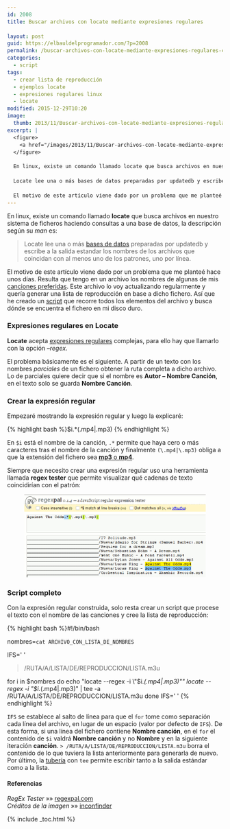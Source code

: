```yaml
---
id: 2008
title: Buscar archivos con locate mediante expresiones regulares

layout: post
guid: https://elbauldelprogramador.com/?p=2008
permalink: /buscar-archivos-con-locate-mediante-expresiones-regulares-complejas/
categories:
  - script
tags:
  - crear lista de reproducción
  - ejemplos locate
  - expresiones regulares linux
  - locate
modified: 2015-12-29T10:20
image:
  thumb: 2013/11/Buscar-archivos-con-locate-mediante-expresiones-regulares-complejas.png
excerpt: |
  <figure>
    <a href="/images/2013/11/Buscar-archivos-con-locate-mediante-expresiones-regulares-complejas.png"><img src="/images/2013/11/Buscar-archivos-con-locate-mediante-expresiones-regulares-complejas.png" title="Buscar archivos con locate mediante expresiones regulares" alt="Buscar archivos con locate mediante expresiones regulares" /></a>
  </figure>

  En linux, existe un comando llamado locate que busca archivos en nuestro sistema de ficheros haciendo consultas a una base de datos, la descripción según su man es:

  Locate lee una o más bases de datos preparadas por updatedb y escribe a la salida estandar los nombres de los archivos que coincidan con al menos uno de los patrones, uno por línea.

  El motivo de este artículo viene dado por un problema que me planteé hace unos días. Resulta que tengo en un archivo los nombres de algunas de mis canciones preferidas. Este archivo lo voy actualizando regularmente y quería generar una lista de reproducción en base a dicho fichero. Así que he creado un script que recorre todos los elementos del archivo y busca dónde se encuentra el fichero en mi disco duro.
---
```

En linux, existe un comando llamado **locate** que busca archivos en nuestro sistema de ficheros haciendo consultas a una base de datos, la descripción según su *man* es:

> Locate lee una o más [bases de datos][1] preparadas por updatedb y escribe a la salida estandar los nombres de los archivos que coincidan con al menos uno de los patrones, uno por línea.

El motivo de este artículo viene dado por un problema que me planteé hace unos días. Resulta que tengo en un archivo los nombres de algunas de mis <a href="http://www.youtube.com/playlist?list=PLINUjqv9_oyrI4SXWqf-sBhoUnxHe2bRh" title="Lista de reproducción EPIC3" target="_blank">canciones preferidas</a>. Este archivo lo voy actualizando regularmente y quería generar una lista de reproducción en base a dicho fichero. Así que he creado un [script][2] que recorre todos los elementos del archivo y busca dónde se encuentra el fichero en mi disco duro.

<!--ad-->

### Expresiones regulares en Locate

**Locate** acepta [expresiones regulares][3] complejas, para ello hay que llamarlo con la opción *&#8211;regex*.

El problema básicamente es el siguiente. A partir de un texto con los nombres *parciales* de un fichero obtener la ruta completa a dicho archivo. Lo de parciales quiere decir que si el nombre es **Autor &#8211; Nombre Canción**, en el texto solo se guarda **Nombre Canción**.

### Crear la expresión regular

Empezaré mostrando la expresión regular y luego la explicaré:

{% highlight bash %}$i.*(\.mp4|\.mp3)
{% endhighlight %}

En `$i` está el nombre de la canción, `.*` permite que haya cero o más caracteres tras el nombre de la canción y finalmente `(\.mp4|\.mp3)` obliga a que la extensión del fichero sea [**mp3** o **mp4**][4].

Siempre que necesito crear una expresión regular uso una herramienta llamada **regex tester** que permite visualizar qué cadenas de texto coincidirían con el patrón:

<figure>
  <a href="/images/2013/11/Buscar-archivos-con-locate-mediante-expresiones-regulares-complejas.png"><img src="/images/2013/11/Buscar-archivos-con-locate-mediante-expresiones-regulares-complejas.png" title="{{ page.title }}" alt="{{ page.title }}" /></a>
</figure>

### Script completo

Con la expresión regular construida, solo resta crear un script que procese el texto con el nombre de las canciones y cree la lista de reproducción:

{% highlight bash %}#!/bin/bash

nombres=`cat ARCHIVO_CON_LISTA_DE_NOMBRES`

IFS='
'

> /RUTA/A/LISTA/DE/REPRODUCCION/LISTA.m3u

for i in $nombres
do
    echo "locate --regex -i \"$i.*(\.mp4|\.mp3)\""
    locate --regex -i "$i.*(\.mp4|\.mp3)" | tee -a /RUTA/A/LISTA/DE/REPRODUCCION/LISTA.m3u
done
IFS=' '
{% endhighlight %}

`IFS` se establece al salto de línea para que el `for` tome como separación cada línea del archivo, en lugar de un espacio (valor por defecto de `IFS`). De esta forma, si una línea del fichero contiene **Nombre canción**, en el `for` el contenido de `$i` valdrá **Nombre canción** y no **Nombre** y en la siguiente iteración **canción**. `> /RUTA/A/LISTA/DE/REPRODUCCION/LISTA.m3u` borra el contenido de lo que tuviera la lista anteriormente para generarla de nuevo. Por último, la [tubería][5] con `tee` permite escribir tanto a la salida estándar como a la lista.

#### Referencias

*RegEx Tester* »» <a href="http://regexpal.com/" target="_blank">regexpal.com</a>  
*Créditos de la imagen* »» <a href="https://www.iconfinder.com/icons/33644/terminal_icon" target="_blank">inconfinder</a>



 [1]: https://elbauldelprogramador.com/bases-de-datos/ "Bases de Datos"
 [2]: https://elbauldelprogramador.com/ "Categoría script"
 [3]: https://elbauldelprogramador.com/programacion-bash-expresiones-regulares/ "Programación bash – Expresiones Regulares"
 [4]: https://elbauldelprogramador.com/cual-es-la-diferencia-entre-los-distintos-formatos-de-audio-y-cual-deberia-elegir/ "¿Cual es la diferencia entre los distintos formatos de audio, y cual debería elegir?"
 [5]: https://elbauldelprogramador.com/programacion-bash-metacaracteres-de/ "Programación Bash – Metacaracteres de redirección"

{% include _toc.html %}
